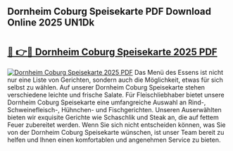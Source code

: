 ## Dornheim Coburg Speisekarte PDF Download Online 2025 UN1Dk

# <h2><a href="http://gc8rmg1.nevu.top/?p=Dornheim+Coburg+Speisekarte">🔗 👉🔴 Dornheim Coburg Speisekarte 2025 PDF</a></h2>

[![Dornheim Coburg Speisekarte 2025 PDF](https://i.imgur.com/dBaPXMq.png)](http://gc8rmg1.nevu.top/?p=Dornheim+Coburg+Speisekarte)
Das Menü des Essens ist nicht nur eine Liste von Gerichten, sondern auch die Möglichkeit, etwas für sich selbst zu wählen. Auf unserer Dornheim Coburg Speisekarte stehen verschiedene leichte und frische Salate. Für Fleischliebhaber bietet unsere Dornheim Coburg Speisekarte eine umfangreiche Auswahl an Rind-, Schweinefleisch-, Hühnchen- und Fischgerichten. Unseren Auserwählten bieten wir exquisite Gerichte wie Schaschlik und Steak an, die auf fettem Feuer zubereitet werden. Wenn Sie sich nicht entscheiden können, was Sie von der Dornheim Coburg Speisekarte wünschen, ist unser Team bereit zu helfen und Ihnen einen komfortablen und angenehmen Service zu bieten.
